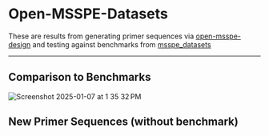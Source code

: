 # Open-MSSPE-Datasets

These are results from generating primer sequences via [open-msspe-design](https://github.com/opendream/open-msspe-design) and testing against benchmarks from [msspe_datasets](https://github.com/yyw-informatics/MSSPE_datasets)

---

## Comparison to Benchmarks

![Screenshot 2025-01-07 at 1 35 32 PM](https://github.com/user-attachments/assets/ba13181e-da41-4de4-ae13-583a2da75060)

## New Primer Sequences (without benchmark)

